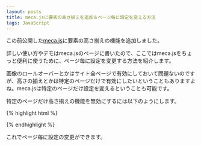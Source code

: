 ```yaml
---
layout: posts
title: meca.jsに要素の高さ揃えを追加＆ページ毎に設定を変える方法
tags: JavaScript
---
```


この前公開した[meca.js](/meca/)に要素の高さ揃えの機能を追加しました。

詳しい使い方やデモはmeca.jsのページに書いたので、ここではmeca.jsをちょっと便利に使うために、ページ毎に設定を変更する方法を紹介します。

画像のロールオーバーとかはサイト全ページで有効にしておいて問題ないのですが、高さの揃えとかは特定のページだけで有効にしたいということもありますよね。meca.jsは特定のページだけ設定を変えるということも可能です。

特定のページだけ高さ揃えの機能を無効にするには以下のようにします。

{% highlight html %}
<script type="text/javascript" src="jquery.js"></script>
<script type="text/javascript" src="meca.js"></script>
<script type="text/javascript">
$.Meca.heightAlign.config.enable = false;
</script>
{% endhighlight %}

これでページ毎に設定の変更ができます。


